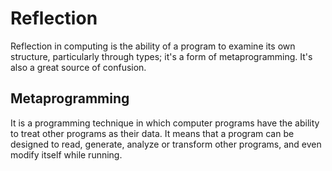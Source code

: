 # Reflection

Reflection in computing is the ability of a program to examine its own structure, particularly through types; it's a form of metaprogramming. It's also a great source of confusion.

## Metaprogramming

It is a programming technique in which computer programs have the ability to treat other programs as their data. It means that a program can be designed to read, generate, analyze or transform other programs, and even modify itself while running.
